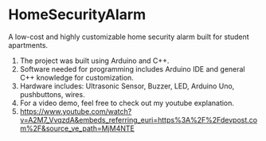 # HomeSecurityAlarm
A low-cost and highly customizable home security alarm built for student apartments. 

1. The project was built using Arduino and C++.
2. Software needed for programming includes Arduino IDE and general C++ knowledge for customization.
3. Hardware includes: Ultrasonic Sensor, Buzzer, LED, Arduino Uno, pushbuttons, wires.
4. For a video demo, feel free to check out my youtube explanation.
5. https://www.youtube.com/watch?v=A2M7_VvqzdA&embeds_referring_euri=https%3A%2F%2Fdevpost.com%2F&source_ve_path=MjM4NTE
